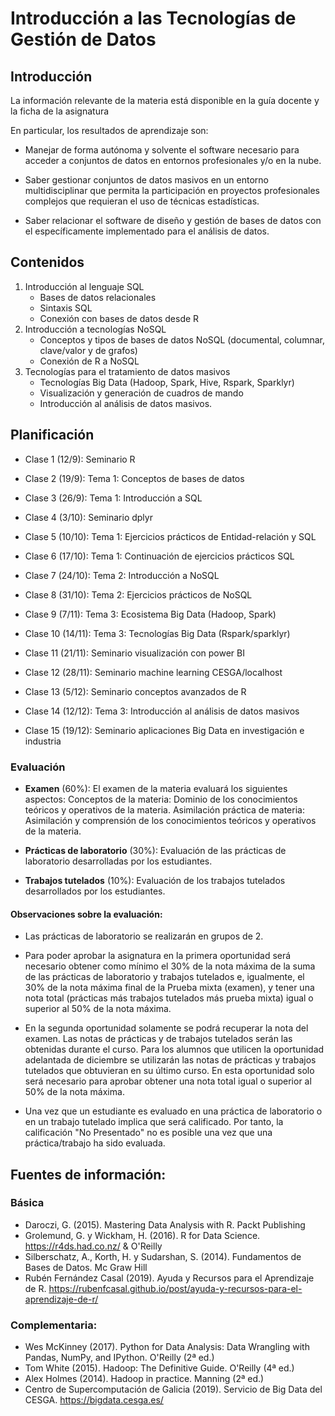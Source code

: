 Introducción a las Tecnologías de Gestión de Datos
==================================================

## Introducción


La información relevante de la materia está disponible en la guía docente y la ficha de la asignatura

En particular, los resultados de aprendizaje son:

* Manejar de forma autónoma y solvente el software necesario para acceder a conjuntos de datos en entornos profesionales y/o en la nube.	

* Saber gestionar conjuntos de datos masivos en un entorno multidisciplinar que permita la participación en proyectos profesionales complejos que requieran el uso de técnicas estadísticas.	

* Saber relacionar el software de diseño y gestión de bases de datos con el específicamente implementado para el análisis de datos.

## Contenidos

1. Introducción al lenguaje SQL	
	+ Bases de datos relacionales
	+ Sintaxis SQL
	+ Conexión con bases de datos desde R
2. Introducción a tecnologías NoSQL	
	+ Conceptos y tipos de bases de datos NoSQL (documental, columnar, clave/valor y de grafos)
	+ Conexión de R a NoSQL
3. Tecnologías para el tratamiento de datos masivos	
	+ Tecnologías Big Data (Hadoop, Spark, Hive, Rspark, Sparklyr)
	+ Visualización y generación de cuadros de mando 
	+ Introducción al análisis de datos masivos.


## Planificación

- Clase 1 (12/9): Seminario R

- Clase 2 (19/9): Tema 1: Conceptos de bases de datos

- Clase 3 (26/9): Tema 1: Introducción a SQL

- Clase 4 (3/10): Seminario dplyr

- Clase 5 (10/10): Tema 1: Ejercicios prácticos de Entidad-relación y SQL

- Clase 6 (17/10): Tema 1: Continuación de ejercicios prácticos SQL

- Clase 7 (24/10): Tema 2: Introducción a NoSQL

- Clase 8 (31/10): Tema 2: Ejercicios prácticos de NoSQL

- Clase 9 (7/11): Tema 3: Ecosistema Big Data (Hadoop, Spark)

- Clase 10 (14/11): Tema 3: Tecnologías Big Data (Rspark/sparklyr)

- Clase 11 (21/11): Seminario visualización con power BI 

- Clase 12 (28/11): Seminario machine learning CESGA/localhost

- Clase 13 (5/12): Seminario conceptos avanzados de R

- Clase 14 (12/12): Tema 3: Introducción al análisis de datos masivos 

- Clase 15 (19/12): Seminario aplicaciones Big Data en investigación e industria


### Evaluación

-   **Examen** (60%): El examen de la materia evaluará los siguientes aspectos: 
Conceptos de la materia: Dominio de los conocimientos teóricos y operativos de la materia.
Asimilación práctica de materia: Asimilación y comprensión de los conocimientos teóricos y operativos de la materia.

-   **Prácticas de laboratorio** (30%): Evaluación de las prácticas de laboratorio desarrolladas por los estudiantes.

-   **Trabajos tutelados** (10%): Evaluación de los trabajos tutelados desarrollados por los estudiantes.


#### Observaciones sobre la evaluación:

* Las prácticas de laboratorio se realizarán en grupos de 2.

* Para poder aprobar la asignatura en la primera oportunidad será necesario obtener como mínimo el 30% de la nota máxima de la suma de las prácticas de laboratorio y trabajos tutelados e, igualmente, el 30% de la nota máxima final de la Prueba mixta (examen), y tener una nota total (prácticas más trabajos tutelados más prueba mixta) igual o superior al 50% de la nota máxima.

* En la segunda oportunidad solamente se podrá recuperar la nota del examen. Las notas de prácticas y de trabajos tutelados serán las obtenidas durante el curso. Para los alumnos que utilicen la oportunidad adelantada de diciembre se utilizarán las notas de prácticas y trabajos tutelados que obtuvieran en su último curso. En esta oportunidad solo será necesario para aprobar obtener una nota total igual o superior al 50% de la nota máxima.

* Una vez que un estudiante es evaluado en una práctica de laboratorio o en un trabajo tutelado implica que será calificado. Por tanto, la calificación "No Presentado" no es posible una vez que una práctica/trabajo ha sido evaluada.

## Fuentes de información:

### Básica

* Daroczi, G. (2015). Mastering Data Analysis with R. Packt Publishing
* Grolemund, G. y Wickham, H. (2016). R for Data Science. https://r4ds.had.co.nz/ & O'Reilly
* Silberschatz, A., Korth, H. y Sudarshan, S. (2014). Fundamentos de Bases de Datos. Mc Graw Hill
* Rubén Fernández Casal (2019). Ayuda y Recursos para el Aprendizaje de R. https://rubenfcasal.github.io/post/ayuda-y-recursos-para-el-aprendizaje-de-r/

### Complementaria:

* Wes McKinney (2017). Python for Data Analysis: Data Wrangling with Pandas, NumPy, and IPython. O'Reilly (2ª ed.)
* Tom White (2015). Hadoop: The Definitive Guide. O'Reilly (4ª ed.)
* Alex Holmes (2014). Hadoop in practice. Manning (2ª ed.)
* Centro de Supercomputación de Galicia (2019). Servicio de Big Data del CESGA. https://bigdata.cesga.es/


